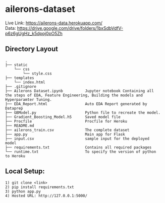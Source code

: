 # ailerons-dataset

Live Link: https://ailerons-data.herokuapp.com/  
Data: https://drive.google.com/drive/folders/1bxSdbVdfV-p6z6gUgHz_k5dppj0pO5Zh  

## Directory Layout  

    .
    ├── static
        └── css
            └── style.css
    ├── templates
        └── index.html
    ├── .gitignore                      
    ├── Ailerons Dataset.ipynb          Jupyter notebook Containing all the steps of EDA, Feature Engineering, Building the models and Hyperparamter Tuning.
    ├── EDA_Report.html                 Auto EDA Report generated by Dataprep
    ├── GBModel.py                      Python file to recreate the model.
    ├── Gradient_Boosting_Model.h5      Saved model file
    ├── Procfile                        Procfile for Heroku
    ├── README.md                       
    ├── ailerons_train.csv              The complete dataset
    ├── app.py                          Main app for Flask
    ├── input.csv                       sample input for the deployed model
    ├── requirements.txt                Contains all required packages
    └── runtime.txt                     To specify the version of python to Heroku 

## Local Setup:
```
1) git clone <link>
2) pip install requirements.txt
3) python app.py
4) Hosted URL: http://127.0.0.1:5000/ 
```
